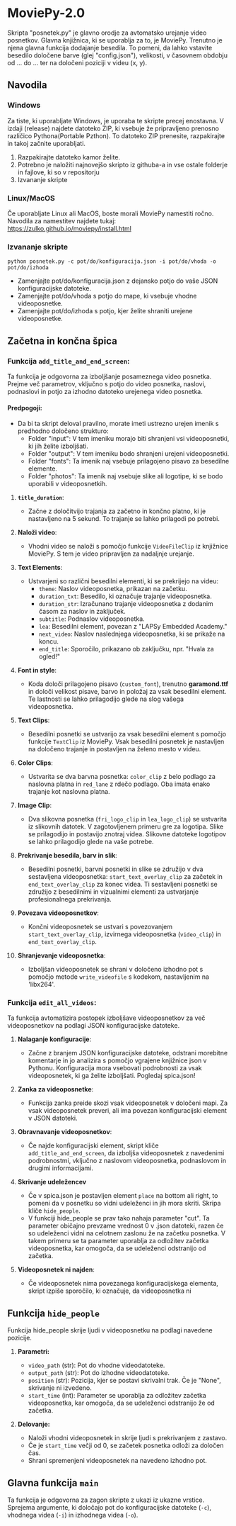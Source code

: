 # MoviePy-2.0
Skripta "posnetek.py" je glavno orodje za avtomatsko urejanje video posnetkov. Glavna knjižnica, ki se uporablja za to, je MoviePy. Trenutno je njena glavna funkcija dodajanje besedila. To pomeni, da lahko vstavite besedilo določene barve (glej "config.json"), velikosti, v časovnem obdobju od ... do ... ter na določeni poziciji v videu (x, y).

## Navodila
### Windows
Za tiste, ki uporabljate Windows, je uporaba te skripte precej enostavna. V izdaji (release) najdete datoteko ZIP, ki vsebuje že pripravljeno prenosno različico Pythona(Portable Pzthon). To datoteko ZIP prenesite, razpakirajte in takoj začnite uporabljati.
1. Razpakirajte datoteko kamor želite.
2. Potrebno je naložiti najnovejšo skripto iz githuba-a in vse ostale folderje in fajlove, ki so v repositorju
3. Izvananje skripte
### Linux/MacOS
Če uporabljate Linux ali MacOS, boste morali MoviePy namestiti ročno. Navodila za namestitev najdete tukaj:
https://zulko.github.io/moviepy/install.html 

### Izvananje skripte
```
python posnetek.py -c pot/do/konfiguracija.json -i pot/do/vhoda -o pot/do/izhoda
```
- Zamenjajte pot/do/konfiguracija.json z dejansko potjo do vaše JSON konfiguracijske datoteke.
- Zamenjajte pot/do/vhoda s potjo do mape, ki vsebuje vhodne videoposnetke.
- Zamenjajte pot/do/izhoda s potjo, kjer želite shraniti urejene videoposnetke.

## Začetna in končna špica

### Funkcija `add_title_and_end_screen`:

Ta funkcija je odgovorna za izboljšanje posameznega video posnetka. Prejme več parametrov, vključno s potjo do video posnetka, naslovi, podnaslovi in potjo za izhodno datoteko urejenega video posnetka.

#### Predpogoji:

- Da bi ta skript deloval pravilno, morate imeti ustrezno urejen imenik s predhodno določeno strukturo:
  - Folder "input": V tem imeniku morajo biti shranjeni vsi videoposnetki, ki jih želite izboljšati.
  - Folder "output": V tem imeniku bodo shranjeni urejeni videoposnetki.
  - Folder "fonts": Ta imenik naj vsebuje prilagojeno pisavo za besedilne elemente.
  - Folder "photos": Ta imenik naj vsebuje slike ali logotipe, ki se bodo uporabili v videoposnetkih.

1. **`title_duration`**:
   - Začne z določitvijo trajanja za začetno in končno platno, ki je nastavljeno na 5 sekund. To trajanje se lahko prilagodi po potrebi.

2. **Naloži video**:
   - Vhodni video se naloži s pomočjo funkcije `VideoFileClip` iz knjižnice MoviePy. S tem je video pripravljen za nadaljnje urejanje.

3. **Text Elements**:
   - Ustvarjeni so različni besedilni elementi, ki se prekrijejo na videu:
     - `theme`: Naslov videoposnetka, prikazan na začetku.
     - `duration_txt`: Besedilo, ki označuje trajanje videoposnetka.
     - `duration_str`: Izračunano trajanje videoposnetka z dodanim časom za naslov in zaključek.
     - `subtitle`: Podnaslov videoposnetka.
     - `lea`: Besedilni element, povezan z "LAPSy Embedded Academy."
     - `next_video`: Naslov naslednjega videoposnetka, ki se prikaže na koncu.
     - `end_title`: Sporočilo, prikazano ob zaključku, npr. "Hvala za ogled!"

4. **Font in style**:
   - Koda določi prilagojeno pisavo (`custom_font`), trenutno **garamond.ttf** in določi velikost pisave, barvo in položaj za vsak besedilni element. Te lastnosti se lahko prilagodijo glede na slog vašega videoposnetka.

5. **Text Clips**:
   - Besedilni posnetki se ustvarijo za vsak besedilni element s pomočjo funkcije `TextClip` iz MoviePy. Vsak besedilni posnetek je nastavljen na določeno trajanje in postavljen na želeno mesto v videu.

6. **Color Clips**:
   - Ustvarita se dva barvna posnetka: `color_clip` z belo podlago za naslovna platna in `red_lane` z rdečo podlago. Oba imata enako trajanje kot naslovna platna.

7. **Image Clip**:
   - Dva slikovna posnetka (`fri_logo_clip` in `lea_logo_clip`) se ustvarita iz slikovnih datotek. V zagotovljenem primeru gre za logotipa. Slike se prilagodijo in postavijo znotraj videa. Slikovne datoteke logotipov se lahko prilagodijo glede na vaše potrebe.

8. **Prekrivanje besedila, barv in slik**:
   - Besedilni posnetki, barvni posnetki in slike se združijo v dva sestavljena videoposnetka: `start_text_overlay_clip` za začetek in `end_text_overlay_clip` za konec videa. Ti sestavljeni posnetki se združijo z besedilnimi in vizualnimi elementi za ustvarjanje profesionalnega prekrivanja.

9. **Povezava videoposnetkov**:
   - Končni videoposnetek se ustvari s povezovanjem `start_text_overlay_clip`, izvirnega videoposnetka (`video_clip`) in `end_text_overlay_clip`.

10. **Shranjevanje videoposnetka**:
    - Izboljšan videoposnetek se shrani v določeno izhodno pot s pomočjo metode `write_videofile` s kodekom, nastavljenim na 'libx264'.

### Funkcija `edit_all_videos`:

Ta funkcija avtomatizira postopek izboljšave videoposnetkov za več videoposnetkov na podlagi JSON konfiguracijske datoteke.

1. **Nalaganje konfiguracije**:
   - Začne z branjem JSON konfiguracijske datoteke, odstrani morebitne komentarje in jo analizira s pomočjo vgrajene knjižnice json v Pythonu. Konfiguracija mora vsebovati podrobnosti za vsak videoposnetek, ki ga želite izboljšati. Pogledaj spica.json!

2. **Zanka za videoposnetke**:
   - Funkcija zanka preide skozi vsak videoposnetek v določeni mapi. Za vsak videoposnetek preveri, ali ima povezan konfiguracijski element v JSON datoteki.

3. **Obravnavanje videoposnetkov**:
   - Če najde konfiguracijski element, skript kliče `add_title_and_end_screen`, da izboljša videoposnetek z navedenimi podrobnostmi, vključno z naslovom videoposnetka, podnaslovom in drugimi informacijami.

4. **Skrivanje udeležencev**
   - Če v spica.json je postavljen element `place` na bottom ali right, to pomeni da v posnetku so vidni udeleženci in jih mora skriti. Skripa kliče `hide_people`.
   - V funkciji hide_people se prav tako nahaja parameter "cut". Ta parameter običajno prevzame vrednost 0 v .json datoteki, razen če so udeleženci vidni na celotnem zaslonu že na začetku posnetka. V takem primeru se ta parameter uporablja za odložitev začetka videoposnetka, kar omogoča, da se udeleženci odstranijo od začetka.

5. **Videoposnetek ni najden**:
   - Če videoposnetek nima povezanega konfiguracijskega elementa, skript izpiše sporočilo, ki označuje, da videoposnetka ni

## Funkcija `hide_people`

Funkcija hide_people skrije ljudi v videoposnetku na podlagi navedene pozicije.

1. **Parametri:**
   - `video_path` (str): Pot do vhodne videodatoteke.
   - `output_path` (str): Pot do izhodne videodatoteke.
   - `position` (str): Pozicija, kjer se postavi skrivalni trak. Če je "None", skrivanje ni izvedeno.
   - `start_time` (int): Parameter se uporablja za odložitev začetka videoposnetka, kar omogoča, da se udeleženci odstranijo že od začetka.

2. **Delovanje:**
   - Naloži vhodni videoposnetek in skrije ljudi s prekrivanjem z zastavo.
   - Če je `start_time` večji od 0, se začetek posnetka odloži za določen čas.
   - Shrani spremenjeni videoposnetek na navedeno izhodno pot.

## Glavna funkcija `main`

Ta funkcija je odgovorna za zagon skripte z ukazi iz ukazne vrstice. Sprejema argumente, ki določajo pot do konfiguracijske datoteke (`-c`), vhodnega videa (`-i`) in izhodnega videa (`-o`).


 
